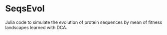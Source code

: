 # SeqsEvol
Julia code to simulate the evolution of protein sequences by mean of fitness landscapes learned with DCA. 
